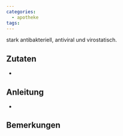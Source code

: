 ```yaml
---
categories:
  - apotheke
tags:
---
```

stark antibakteriell, antiviral und virostatisch.
## Zutaten
* 

## Anleitung
* 

## Bemerkungen
<!--stackedit_data:
eyJoaXN0b3J5IjpbLTE0ODI1MDE5NjJdfQ==
-->